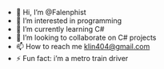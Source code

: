 - 👋 Hi, I’m @Falenphist
- 👀 I’m interested in programming
- 🌱 I’m currently learning C#
- 💞️ I’m looking to collaborate on C# projects
- 📫 How to reach me klin404@gmail.com
- ⚡ Fun fact: i’m a metro train driver

<!---
Falenphist/Falenphist is a ✨ special ✨ repository because its `README.md` (this file) appears on your GitHub profile.
You can click the Preview link to take a look at your changes.
--->
